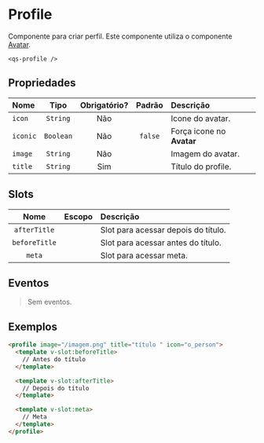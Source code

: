 # Profile

Componente para criar perfil. Este componente utiliza o componente [Avatar](https://github.com/bildvitta/quasar-app-extension-steroids/tree/documentation/src/components/avatar).

```
<qs-profile />
```

## Propriedades

| Nome | Tipo | Obrigatório? | Padrão | Descrição |
|:-|:-:|:-:|:-:|:-|
| `icon` | `String` | Não | | Icone do avatar. |
| `iconic` | `Boolean` | Não | `false` | Força icone no **Avatar** |
| `image` | `String` | Não | | Imagem do avatar. |
| `title` | `String` | Sim | | Título do profile. |

## Slots

| Nome | Escopo | Descrição |
|:-:|:-:|:-|
| `afterTitle` | | Slot para acessar depois do título. |
| `beforeTitle` | | Slot para acessar antes do título. |
| `meta` | | Slot para acessar meta. |

## Eventos

> Sem eventos.

## Exemplos

```html
<profile image="/imagem.png" title="título " icon="o_person">
  <template v-slot:beforeTitle>
    // Antes do título
  </template>

  <template v-slot:afterTitle>
    // Depois do título
  </template>

  <template v-slot:meta>
    // Meta
  </template>
</profile>
```